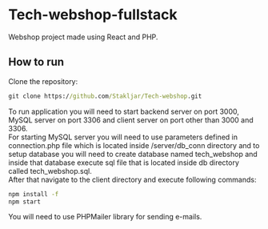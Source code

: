 # Tech-webshop-fullstack
Webshop project made using React and PHP.
## How to run
Clone the repository:
```cmd
git clone https://github.com/Stakljar/Tech-webshop.git
```
To run application you will need to start backend server on port 3000, MySQL server on port 3306 and client server on port other than 3000 and 3306.<br>
For starting MySQL server you will need to use parameters defined in connection.php file which is located inside /server/db_conn directory and to setup database you will need to create database named tech_webshop and inside that database execute sql file that is located inside db directory called tech_webshop.sql.<br>
After that navigate to the client directory and execute following commands:
```cmd
npm install -f
npm start
```
You will need to use PHPMailer library for sending e-mails.
